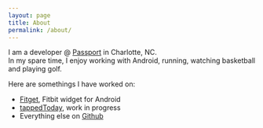 ```yaml
---
layout: page
title: About
permalink: /about/
---
```


I am a developer @ [Passport](http://gopassport.com) in Charlotte, NC.  <br/>In my spare time, I enjoy working with Android, running, watching basketball and playing golf.

Here are somethings I have worked on:

- [Fitget](https://play.google.com/store/apps/details?id=com.hiott.fitbitwidget.fitbitwidget&hl=en), Fitbit widget for Android
- [tappedToday](http://tapped.today), work in progress
- Everything else on [Github](http://github.com/johnhiott)
